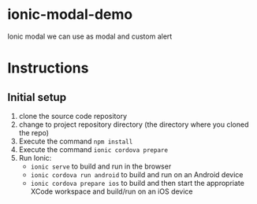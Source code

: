 # ionic-modal-demo
Ionic modal we can use as modal and custom alert

# Instructions

## Initial setup
1. clone the source code repository
2. change to project repository directory (the directory where you cloned the repo)   
3. Execute the command `npm install`   
4. Execute the command `ionic cordova prepare`   
7. Run Ionic:  
   - `ionic serve` to build and run in the browser     
   - `ionic cordova run android` to build and run on an Android device   
   - `ionic cordova prepare ios` to build and then start the appropriate XCode workspace and build/run on an iOS device   
